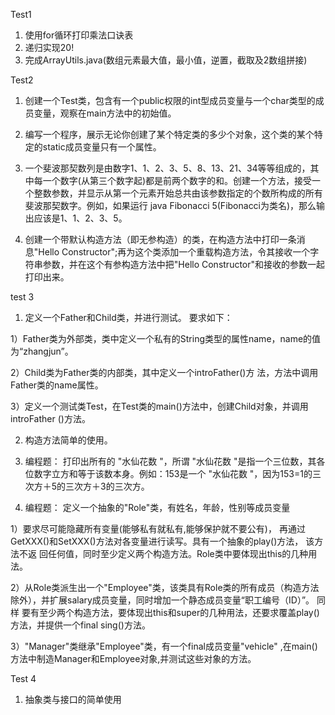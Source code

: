 Test1

1. 使用for循环打印乘法口诀表 
2. 递归实现20! 
3. 完成ArrayUtils.java(数组元素最大值，最小值，逆置，截取及2数组拼接)


Test2

1. 创建一个Test类，包含有一个public权限的int型成员变量与一个char类型的成员变量，观察在main方法中的初始值。 

2. 编写一个程序，展示无论你创建了某个特定类的多少个对象，这个类的某个特定的static成员变量只有一个属性。 

3. 一个斐波那契数列是由数字1、1、2、3、5、8、13、21、34等等组成的，其中每一个数字(从第三个数字起)都是前两个数字的和。创建一个方法，接受一个整数参数，并显示从第一个元素开始总共由该参数指定的个数所构成的所有斐波那契数字。例如，如果运行 java Fibonacci 5(Fibonacci为类名)，那么输出应该是1、1、2、3、5。 

4. 创建一个带默认构造方法（即无参构造）的类，在构造方法中打印一条消息"Hello Constructor";再为这个类添加一个重载构造方法，令其接收一个字符串参数，并在这个有参构造方法中把"Hello Constructor"和接收的参数一起打印出来。


test 3

1. 定义一个Father和Child类，并进行测试。 要求如下：

 1）Father类为外部类，类中定义一个私有的String类型的属性name，name的值为“zhangjun”。
 
 2）Child类为Father类的内部类，其中定义一个introFather()方     法，方法中调用Father类的name属性。 

 3）定义一个测试类Test，在Test类的main()方法中，创建Child对象，并调用introFather ()方法。 

2. 构造方法简单的使用。

3. 编程题： 打印出所有的 "水仙花数 "，所谓 "水仙花数 "是指一个三位数，其各位数字立方和等于该数本身。例如：153是一个 "水仙花数 "，因为153=1的三次方＋5的三次方＋3的三次方。 

4. 编程题： 定义一个抽象的"Role"类，有姓名，年龄，性别等成员变量 

 1）要求尽可能隐藏所有变量(能够私有就私有,能够保护就不要公有)， 再通过GetXXX()和SetXXX()方法对各变量进行读写。具有一个抽象的play()方法， 该方法不返   回任何值，同时至少定义两个构造方法。Role类中要体现出this的几种用法。 

 2）从Role类派生出一个"Employee"类，该类具有Role类的所有成员（构造方法除外），并扩展salary成员变量，同时增加一个静态成员变量“职工编号（ID）”。 同样   要有至少两个构造方法，要体现出this和super的几种用法，还要求覆盖play()方法，并提供一个final sing()方法。

 3）"Manager"类继承"Employee"类，有一个final成员变量"vehicle" ,在main()方法中制造Manager和Employee对象,并测试这些对象的方法。


Test 4

1. 抽象类与接口的简单使用
